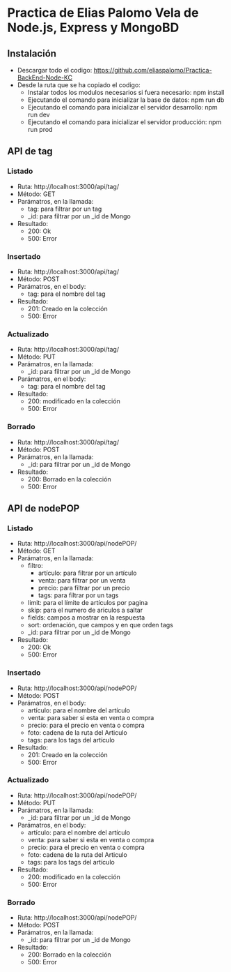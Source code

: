 # Practica de Elias Palomo Vela de Node.js, Express y MongoBD

## Instalación
* Descargar todo el codigo: https://github.com/eliaspalomo/Practica-BackEnd-Node-KC
* Desde la ruta que se ha copiado el codigo:
   * Instalar todos los modulos necesarios si fuera necesario: npm install
   * Ejecutando el comando para inicializar la base de datos: npm run db
   * Ejecutando el comando para inicializar el servidor desarrollo: npm run dev
   * Ejecutando el comando para inicializar el servidor producción: npm run prod

## API de tag
### Listado
 * Ruta: http://localhost:3000/api/tag/
 * Método: GET
 * Parámatros, en la llamada:
    * tag: para filtrar por un tag
    * _id: para filtrar por un _id de Mongo
 * Resultado:
    * 200: Ok
    * 500: Error

### Insertado
 * Ruta: http://localhost:3000/api/tag/
 * Método: POST
 * Parámatros, en el body:
    * tag: para el nombre del tag
 * Resultado:
    * 201: Creado en la colección
    * 500: Error

### Actualizado
 * Ruta: http://localhost:3000/api/tag/
 * Método: PUT
 * Parámatros, en la llamada:
    * _id: para filtrar por un _id de Mongo
 * Parámatros, en el body:
    * tag: para el nombre del tag
 * Resultado:
    * 200: modificado en la colección
    * 500: Error

### Borrado
 * Ruta: http://localhost:3000/api/tag/
 * Método: POST
 * Parámatros, en la llamada:
    * _id: para filtrar por un _id de Mongo
 * Resultado:
    * 200: Borrado en la colección
    * 500: Error

## API de nodePOP
### Listado
 * Ruta: http://localhost:3000/api/nodePOP/
 * Método: GET
 * Parámatros, en la llamada:
    * filtro:
        * artículo: para filtrar por un artículo
        * venta: para filtrar por un venta
        * precio: para filtrar por un precio
        * tags: para filtrar por un tags
    * limit: para el límite de artículos por pagina
    * skip: para el numero de ariculos a saltar
    * fields: campos a mostrar en la respuesta
    * sort: ordenación, que campos y en que orden
    tags
    * _id: para filtrar por un _id de Mongo
 * Resultado:
    * 200: Ok
    * 500: Error

### Insertado
 * Ruta: http://localhost:3000/api/nodePOP/
 * Método: POST
 * Parámatros, en el body:
    * artículo: para el nombre del artículo
    * venta: para saber si esta en venta o compra
    * precio: para el precio en venta o compra
    * foto: cadena de la ruta del Articulo
    * tags: para los tags del artículo
 * Resultado:
    * 201: Creado en la colección
    * 500: Error

### Actualizado
 * Ruta: http://localhost:3000/api/nodePOP/
 * Método: PUT
 * Parámatros, en la llamada:
    * _id: para filtrar por un _id de Mongo
 * Parámatros, en el body:
    * artículo: para el nombre del artículo
    * venta: para saber si esta en venta o compra
    * precio: para el precio en venta o compra
    * foto: cadena de la ruta del Articulo
    * tags: para los tags del artículo
 * Resultado:
    * 200: modificado en la colección
    * 500: Error

### Borrado
 * Ruta: http://localhost:3000/api/nodePOP/
 * Método: POST
 * Parámatros, en la llamada:
    * _id: para filtrar por un _id de Mongo
 * Resultado:
    * 200: Borrado en la colección
    * 500: Error

